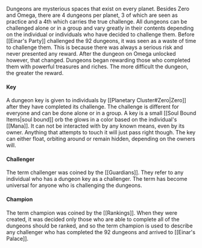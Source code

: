 Dungeons are mysterious spaces that exist on every planet. Besides Zero and Omega, there are 4 dungeons per planet, 3 of which are seen as practice and a 4th which carries the true challenge. All dungeons can be challenged alone or in a group and vary greatly in their contents depending on the individual or individuals who have decided to challenge them. Before [[Einar's Party]] challenged the 92 dungeons, it was seen as a waste of time to challenge them. This is because there was always a serious risk and never presented any reward. After the dungeon on Omega unlocked however, that changed. Dungeons began rewarding those who completed them with powerful treasures and riches. The more difficult the dungeon, the greater the reward.
#### Key
A dungeon key is given to individuals by [[Planetary Cluster#Zero|Zero]] after they have completed its challenge. The challenge is different for everyone and can be done alone or in a group. A key is a small [[Soul Bound Items|soul bound]] orb the glows in a color based on the individual's [[Mana]]. It can not be interacted with by any known means, even by its owner. Anything that attempts to touch it will just pass right though. The key can either float, orbiting around or remain hidden, depending on the owners will.
#### Challenger
The term challenger was coined by the [[Guardians]]. They refer to any individual who has a dungeon key as a challenger. The term has become universal for anyone who is challenging the dungeons.
#### Champion
The term champion was coined by the [[Rankings]]. When they were created, it was decided only those who are able to complete all of the dungeons should be ranked, and so the term champion is used to describe any challenger who has completed the 92 dungeons and arrived to [[Einar's Palace]].